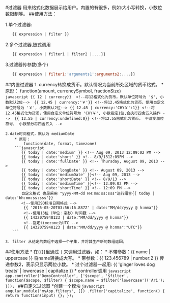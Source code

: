 #过滤器
用来格式化数据展示给用户。内置的有很多，例如:大小写转换，小数位数限制等。
##使用方法：

1.单个过滤器:

 ```javascript
    {{ expression | filter }}
 ```
    
2.多个过滤器,链式调用

 ```javascript
    {{ expression | filter1 | filter2 |....}}
 ```
 
 3.过滤器传参数(多个)

 ```javascript
    {{ expression | filter1:'arguments1':arguments2:....}}
 ```
##内置过滤器
    1. currency转换成货币。默认情况为当前所处区域的货币格式。
     	* 原形：
     	 	function(amount, currencySymbol, fractionSize)     	 	
    	```javascript
    	 	{{ 12 | currency}}  <!--将12格式化为货币，默认单位符号为 '$', 小数默认2位--> 
 			{{ 12.45 | currency:'￥'}} <!--将12.45格式化为货币，使用自定义单位符号为 '￥', 小数默认2位-->
 			{{ 12.45 | currency:'CHY￥':1}} <!--将12.45格式化为货币，使用自定义单位符号为 'CHY￥', 小数指定1位,会执行四舍五入操作 --> 
 			{{ 12.55 | currency:undefined:0}} <!--将12.55格式化为货币， 不改变单位符号， 小数部分将四舍五入 -->
     	```
     		
    2.date时间格式，默认为 mediumDate
    	* 原形：
    	 	function(date, format, timezone)   	 	
    	```javascript
	       {{ today | date:'medium' }} <!-- Aug 09, 2013 12:09:02 PM --> 
	       {{ today | date:'short' }} <!-- 8/9/1312:09PM -->
	       {{ today | date:'fullDate' }} <!-- Thursday, August 09, 2013 --> 
	       {{ today | date:'longDate' }} <!-- August 09, 2013 -->
	       {{ today | date:'mediumDate' }}<!-- Aug 09, 2013 --> 
	       {{ today | date:'shortDate' }} <!-- 8/9/13 -->
	       {{ today | date:'mediumTime' }}<!-- 12:09:02 PM --> 
	       {{ today | date:'shortTime' }} <!-- 12:09 PM -->
	       自定义格式 也是采用 "yyyy-MM-dd HH:mm:ss:sss"进行组合{{ today | date:'hh:mm:ss:sss'}}
	       <!--使用ISO标准日期格式 -->
			{{ '2015-05-20T03:56:16.887Z' | date:"MM/dd/yyyy @ h:mma"}}
			<!--使用13位（单位：毫秒）时间戳 -->
			{{ 1432075948123 | date:"MM/dd/yyyy @ h:mma"}}
			<!--指定timezone为UTC -->
			{{ 1432075948123 | date:"MM/dd/yyyy @ h:mma":"UTC"}}
       ```
         
    3. filter 从给定的数组中选择一个子集，并将其生产新的数组返回。
   
##使用方法
    * 在{{}}里通过 `|` 来调用过滤器，如：
        * 不带参数：{{ name | uppercase }} 将name转换成大写。
        * 带参数：{{ 123.456789 | number:2 }} 传递参数2，表示只显示两位小数。
        * 过个过滤器一起用: {{ 'ginger loves dog treats' | lowercase | capitalize }}
    * controller调用
     ```javascript
     app.controller('DemoController', ['$scope', '$filter',
           function($scope, $filter) {
             $scope.name = $filter('lowercase')('Ari');
         }]);
    ```
##自定义过滤器
    *创建一个模块
        ```javascript
         angular.module('myApp.filters', [])
             .filter('capitalize', function() {
               return function(input) {};
             });
        ```